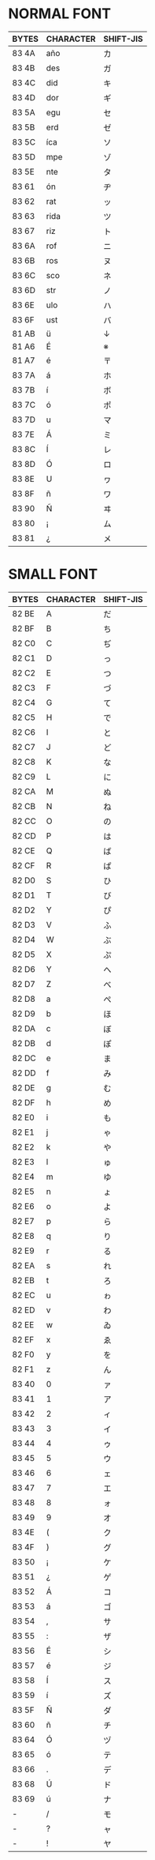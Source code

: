 ﻿# NORMAL FONT
| BYTES | CHARACTER | SHIFT-JIS |
|-------|------------|----------------------|
| 83 4A | año        | カ                   |
| 83 4B | des        | ガ                   |
| 83 4C | did        | キ                   |
| 83 4D | dor        | ギ                   |
| 83 5A | egu        | セ                   |
| 83 5B | erd        | ゼ                   |
| 83 5C | íca        | ソ                   |
| 83 5D | mpe        | ゾ                   |
| 83 5E | nte        | タ                   |
| 83 61 | ón         | ヂ                   |
| 83 62 | rat        | ッ                   |
| 83 63 | rida       | ツ                   |
| 83 67 | riz        | ト                   |
| 83 6A | rof        | ニ                   |
| 83 6B | ros        | ヌ                   |
| 83 6C | sco        | ネ                   |
| 83 6D | str        | ノ                   |
| 83 6E | ulo        | ハ                   |
| 83 6F | ust        | バ                   |
| 81 AB | ü          | ↓                   |
| 81 A6 | É          | ※                   |
| 81 A7 | é          | 〒                   |
| 83 7A | á          | ホ                   |
| 83 7B | í          | ボ                   |
| 83 7C | ó          | ポ                   |
| 83 7D | u          | マ                   |
| 83 7E | Á          | ミ                   |
| 83 8C | Í          | レ                   |
| 83 8D | Ó          | ロ                   |
| 83 8E | U          | ヮ                   |
| 83 8F | ñ          | ワ                   |
| 83 90 | Ñ          | ヰ                   |
| 83 80 | ¡          | ム                   |
| 83 81 | ¿          | メ                   |
# SMALL FONT
| BYTES | CHARACTER | SHIFT-JIS |
|-------|------------|----------------------|
| 82 BE | A          | だ                   |
| 82 BF | B          | ち                   |
| 82 C0 | C          | ぢ                   |
| 82 C1 | D          | っ                   |
| 82 C2 | E          | つ                   |
| 82 C3 | F          | づ                   |
| 82 C4 | G          | て                   |
| 82 C5 | H          | で                   |
| 82 C6 | I          | と                   |
| 82 C7 | J          | ど                   |
| 82 C8 | K          | な                   |
| 82 C9 | L          | に                   |
| 82 CA | M          | ぬ                   |
| 82 CB | N          | ね                   |
| 82 CC | O          | の                   |
| 82 CD | P          | は                   |
| 82 CE | Q          | ば                   |
| 82 CF | R          | ぱ                   |
| 82 D0 | S          | ひ                   |
| 82 D1 | T          | び                   |
| 82 D2 | Y          | ぴ                   |
| 82 D3 | V          | ふ                   |
| 82 D4 | W          | ぶ                   |
| 82 D5 | X          | ぷ                   |
| 82 D6 | Y          | へ                   |
| 82 D7 | Z          | べ                   |
| 82 D8 | a          | ぺ                   |
| 82 D9 | b          | ほ                   |
| 82 DA | c          | ぼ                   |
| 82 DB | d          | ぽ                   |
| 82 DC | e          | ま                   |
| 82 DD | f          | み                   |
| 82 DE | g          | む                   |
| 82 DF | h          | め                   |
| 82 E0 | i          | も                   |
| 82 E1 | j          | ゃ                   |
| 82 E2 | k          | や                   |
| 82 E3 | l          | ゅ                   |
| 82 E4 | m          | ゆ                   |
| 82 E5 | n          | ょ                   |
| 82 E6 | o          | よ                   |
| 82 E7 | p          | ら                   |
| 82 E8 | q          | り                   |
| 82 E9 | r          | る                   |
| 82 EA | s          | れ                   |
| 82 EB | t          | ろ                   |
| 82 EC | u          | ゎ                   |
| 82 ED | v          | わ                   |
| 82 EE | w          | ゐ                   |
| 82 EF | x          | ゑ                   |
| 82 F0 | y          | を                   |
| 82 F1 | z          | ん                   |
| 83 40 | 0          | ァ                   |
| 83 41 | 1          | ア                   |
| 83 42 | 2          | ィ                   |
| 83 43 | 3          | イ                   |
| 83 44 | 4          | ゥ                   |
| 83 45 | 5          | ウ                   |
| 83 46 | 6          | ェ                   |
| 83 47 | 7          | エ                   |
| 83 48 | 8          | ォ                   |
| 83 49 | 9          | オ                   |
| 83 4E | (          | ク                   |
| 83 4F | )          | グ                   |
| 83 50 | ¡          | ケ                   |
| 83 51 | ¿          | ゲ                   |
| 83 52 | Á          | コ                   |
| 83 53 | á          | ゴ                   |
| 83 54 | ,          | サ                   |
| 83 55 | :          | ザ                   |
| 83 56 | É          | シ                   |
| 83 57 | é          | ジ                   |
| 83 58 | Í          | ス                   |
| 83 59 | í          | ズ                   |
| 83 5F | Ñ          | ダ                   |
| 83 60 | ñ          | チ                   |
| 83 64 | Ó          | ヅ                   |
| 83 65 | ó          | テ                   |
| 83 66 | .          | デ                   |
| 83 68 | Ú          | ド                   |
| 83 69 | ú          | ナ                   |
| - | /          | モ                   |
| - | ?          | ャ                   |
| - | !          | ヤ                   |
